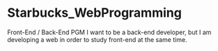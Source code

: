 # Starbucks_WebProgramming
Front-End / Back-End PGM
I want to be a back-end developer, but I am developing a web in order to study front-end at the same time.
